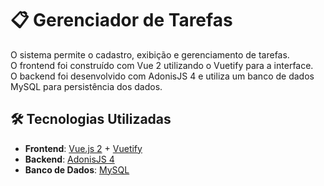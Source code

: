 # 📋 Gerenciador de Tarefas

O sistema permite o cadastro, exibição e gerenciamento de tarefas.  
O frontend foi construído com Vue 2 utilizando o Vuetify para a interface.  
O backend foi desenvolvido com AdonisJS 4 e utiliza um banco de dados MySQL para persistência dos dados.

## 🛠️ Tecnologias Utilizadas

- **Frontend**: [Vue.js 2](https://vuejs.org/v2/guide/) + [Vuetify](https://vuetifyjs.com/en/)
- **Backend**: [AdonisJS 4](https://adonisjs.com/)
- **Banco de Dados**: [MySQL](https://www.mysql.com/)

